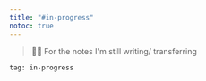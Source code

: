 ```yaml
---
title: "#in-progress"
notoc: true
---
```


> 👷‍♀️ For the notes I'm still writing/ transferring

```query
tag: in-progress
```